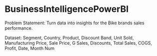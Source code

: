 # BusinessIntelligencePowerBI

Problem Statement:
Turn data into insights for the Bike brands sales performance.

Dataset:
Segment, Country, Product, Discount Band, Unit Sold, Manufacturing Price, Sale Price, G Sales, Discounts, Total Sales, COGS, Profit, Date, Month Num

